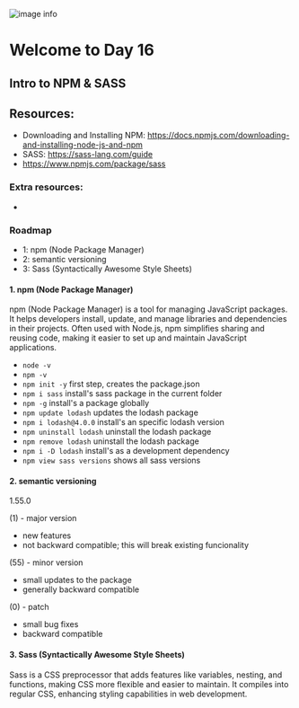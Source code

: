 ![image info](./welcome-day-16.png)

# Welcome to Day 16

## **Intro to NPM & SASS**

## Resources:

- Downloading and Installing NPM: https://docs.npmjs.com/downloading-and-installing-node-js-and-npm
- SASS: https://sass-lang.com/guide
- https://www.npmjs.com/package/sass

### Extra resources:

-

### Roadmap

- 1: npm (Node Package Manager)
- 2: semantic versioning
- 3: Sass (Syntactically Awesome Style Sheets)

#### 1. npm (Node Package Manager)

npm (Node Package Manager) is a tool for managing JavaScript packages. It helps developers install, update, and manage libraries and dependencies in their projects. Often used with Node.js, npm simplifies sharing and reusing code, making it easier to set up and maintain JavaScript applications.

- `node -v`
- `npm -v`
- `npm init -y` first step, creates the package.json
- `npm i sass` install's sass package in the current folder
- `npm -g` install's a package globally
- `npm update lodash` updates the lodash package
- `npm i lodash@4.0.0` install's an specific lodash version
- `npm uninstall lodash` uninstall the lodash package
- `npm remove lodash` uninstall the lodash package
- `npm i -D lodash` install's as a development dependency
- `npm view sass versions` shows all sass versions

#### 2. semantic versioning

1.55.0

(1) - major version

- new features
- not backward compatible; this will break existing funcionality

(55) - minor version

- small updates to the package
- generally backward compatible

(0) - patch

- small bug fixes
- backward compatible

#### 3. Sass (Syntactically Awesome Style Sheets)

Sass is a CSS preprocessor that adds features like variables, nesting, and functions, making CSS more flexible and easier to maintain. It compiles into regular CSS, enhancing styling capabilities in web development.
